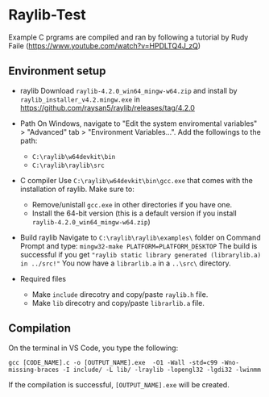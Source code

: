 # Raylib-Test

Example C prgrams are compiled and ran by following a tutorial by Rudy Faile (https://www.youtube.com/watch?v=HPDLTQ4J_zQ)

Environment setup
---
- raylib
  Download `raylib-4.2.0_win64_mingw-w64.zip` and install by `raylib_installer_v4.2.mingw.exe` in https://github.com/raysan5/raylib/releases/tag/4.2.0 
- Path
  On Windows, navigate to "Edit the system enviromental variables" > "Advanced" tab > "Environment Variables...". Add the followings to the path: 
  - `C:\raylib\w64devkit\bin`
  - `C:\raylib\raylib\src`
- C compiler 
  Use `C:\raylib\w64devkit\bin\gcc.exe` that comes with the installation of raylib. Make sure to:  
  - Remove/unistall `gcc.exe` in other directories if you have one. 
  - Install the 64-bit version (this is a default version if you install `raylib-4.2.0_win64_mingw-w64.zip`)
  
- Build raylib 
  Navigate to `C:\raylib\raylib\examples\` folder on Command Prompt and type: 
  `mingw32-make PLATFORM=PLATFORM_DESKTOP`
  The build is successful if you get `"raylib static library generated (librarylib.a) in ../src!"` You now have a `librarlib.a` in a `..\src\` directory.
  
- Required files
  - Make `include` direcotry and copy/paste `raylib.h` file. 
  - Make `lib` direcotry and copy/paste `librarlib.a` file. 
  
Compilation 
---
On the terminal in VS Code, you type the following: 
```
gcc [CODE_NAME].c -o [OUTPUT_NAME].exe  -O1 -Wall -std=c99 -Wno-missing-braces -I include/ -L lib/ -lraylib -lopengl32 -lgdi32 -lwinmm
```
If the compilation is successful, `[OUTPUT_NAME].exe` will be created. 
